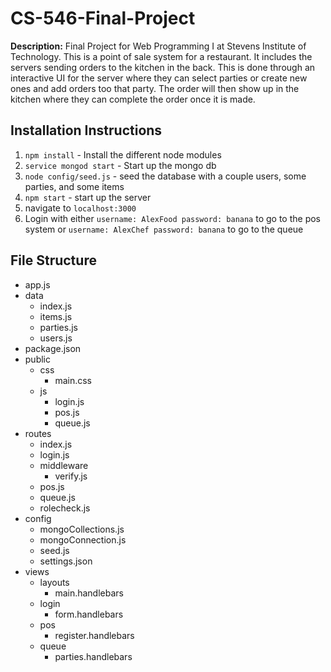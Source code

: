 # CS-546-Final-Project

**Description:** Final Project for Web Programming I at Stevens Institute of Technology. This is a point of sale system for a restaurant. It includes the servers sending orders to the kitchen in the back. This is done through an interactive UI for the server where they can select parties or create new ones and add orders too that party. The order will then show up in the kitchen where they can complete the order once it is made.

## Installation Instructions

1. `npm install` - Install the different node modules
2. `service mongod start` - Start up the mongo db
3. `node config/seed.js` - seed the database with a couple users, some parties, and some items
4. `npm start` - start up the server
5. navigate to `localhost:3000`
6. Login with either `username: AlexFood password: banana` to go to the pos system or `username: AlexChef password: banana` to go to the queue

## File Structure

- app.js
- data
    - index.js
    - items.js
    - parties.js
    - users.js
- package.json
- public
    - css
        - main.css
    - js
        - login.js
        - pos.js
        - queue.js
- routes
    - index.js
    - login.js
    - middleware
        - verify.js
    - pos.js
    - queue.js
    - rolecheck.js
- config
    - mongoCollections.js
    - mongoConnection.js
    - seed.js
    - settings.json
- views 
    - layouts
        - main.handlebars
    - login
        - form.handlebars
    - pos
        - register.handlebars
    - queue
        - parties.handlebars
